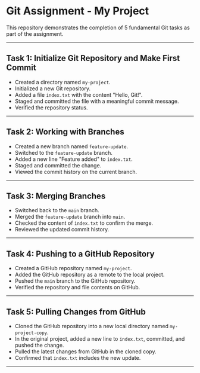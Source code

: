 # Git Assignment - My Project

This repository demonstrates the completion of 5 fundamental Git tasks as part of the assignment.

---

## Task 1: Initialize Git Repository and Make First Commit
- Created a directory named `my-project`.
- Initialized a new Git repository.
- Added a file `index.txt` with the content "Hello, Git!".
- Staged and committed the file with a meaningful commit message.
- Verified the repository status.

---

## Task 2: Working with Branches
- Created a new branch named `feature-update`.
- Switched to the `feature-update` branch.
- Added a new line "Feature added" to `index.txt`.
- Staged and committed the change.
- Viewed the commit history on the current branch.

---

## Task 3: Merging Branches
- Switched back to the `main` branch.
- Merged the `feature-update` branch into `main`.
- Checked the content of `index.txt` to confirm the merge.
- Reviewed the updated commit history.

---

## Task 4: Pushing to a GitHub Repository
- Created a GitHub repository named `my-project`.
- Added the GitHub repository as a remote to the local project.
- Pushed the `main` branch to the GitHub repository.
- Verified the repository and file contents on GitHub.

---

## Task 5: Pulling Changes from GitHub
- Cloned the GitHub repository into a new local directory named `my-project-copy`.
- In the original project, added a new line to `index.txt`, committed, and pushed the change.
- Pulled the latest changes from GitHub in the cloned copy.
- Confirmed that `index.txt` includes the new update.

---


